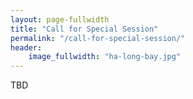 ```yaml
---
layout: page-fullwidth
title: "Call for Special Session"
permalink: "/call-for-special-session/"
header:
    image_fullwidth: "ha-long-bay.jpg"
---
```


TBD